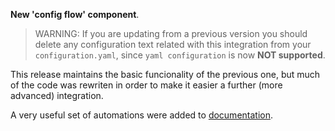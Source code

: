 **New 'config flow' component**.


> WARNING: If you are updating from a previous version you should delete any configuration text related
> with this integration from your `configuration.yaml`, since `yaml configuration` is now **NOT supported**.


This release maintains the basic funcionality of the previous one, but much of the code was rewriten 
in order to make it easier a further (more advanced) integration.

A very useful set of automations were added to [documentation][1].







[1]: https://github.com/xlcnd/meteoalarmeu/blob/main/README.md#automations


